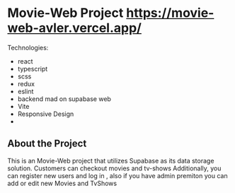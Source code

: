 # Movie-Web Project https://movie-web-avler.vercel.app/

Technologies:

- react
- typescript
- scss
- redux
- eslint
- backend mad on supabase web
- Vite
- Responsive Design
-

## About the Project

This is an Movie-Web project that utilizes Supabase as its data storage solution.
Customers can checkout movies and tv-shows
Additionally, you can register new users and log in , also if you have admin premiton you can add or edit new Movies and TvShows
